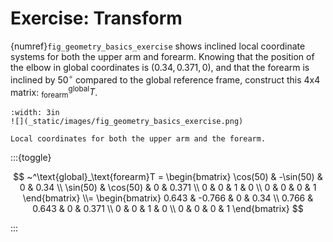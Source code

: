 # Exercise: Transform

{numref}`fig_geometry_basics_exercise` shows inclined local coordinate systems for both the upper arm and forearm. Knowing that the position of the elbow in global coordinates is $(0.34, 0.371, 0)$, and that the forearm is inclined by $50^\circ$ compared to the global reference frame, construct this 4x4 matrix: $^\text{global} _\text{forearm} T$.

```{figure-md} fig_geometry_basics_exercise
:width: 3in
![](_static/images/fig_geometry_basics_exercise.png)

Local coordinates for both the upper arm and the forearm.
```


:::{toggle}

$$
~^\text{global}_\text{forearm}T = \begin{bmatrix}
\cos(50) & -\sin(50) & 0 & 0.34 \\
\sin(50) & \cos(50) & 0 & 0.371 \\
0 & 0 & 1 & 0 \\
0 & 0 & 0 & 1
\end{bmatrix} \\=
\begin{bmatrix}
0.643 & -0.766 & 0 & 0.34 \\
0.766 & 0.643 & 0 & 0.371 \\
0 & 0 & 1 & 0 \\
0 & 0 & 0 & 1
\end{bmatrix}
$$

:::
